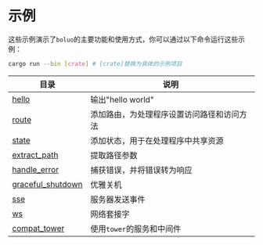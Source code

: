 # 示例

这些示例演示了`boluo`的主要功能和使用方式，你可以通过以下命令运行这些示例：

```bash
cargo run --bin [crate] # [crate]替换为具体的示例项目
```

| 目录                                      | 说明                                       |
| ----------------------------------------- | ------------------------------------------ |
| [hello](./hello/)                         | 输出"hello world"                          |
| [route](./route/)                         | 添加路由，为处理程序设置访问路径和访问方法 |
| [state](./state/)                         | 添加状态，用于在处理程序中共享资源         |
| [extract_path](./extract_path/)           | 提取路径参数                               |
| [handle_error](./handle_error/)           | 捕获错误，并将错误转为响应                 |
| [graceful_shutdown](./graceful_shutdown/) | 优雅关机                                   |
| [sse](./sse/)                             | 服务器发送事件                             |
| [ws](./ws/)                               | 网络套接字                                 |
| [compat_tower](./compat_tower/)           | 使用`tower`的服务和中间件                  |
